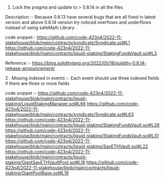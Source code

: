 1. Lock the pragma and update to > 0.8.14 in all the files

Description :-
Because 0.8.13 have several bugs that are all fixed in latest version and above 0.8.14 version try noticed overflows and underflows instead of using safeMath Library  .

code snippet:-
https://github.com/code-423n4/2022-11-stakehouse/blob/main/contracts/syndicate/Syndicate.sol#L1
https://github.com/code-423n4/2022-11-stakehouse/blob/main/contracts/liquid-staking/StakingFundsVault.sol#L3

Reference :-
https://blog.soliditylang.org/2022/05/18/solidity-0.8.14-release-announcement/

2 . Missing indexed in events :-
Each event should use three indexed fields if there are three or more fields

code snippet :-
https://github.com/code-423n4/2022-11-stakehouse/blob/main/contracts/liquid-staking/LiquidStakingManager.sol#L66
https://github.com/code-423n4/2022-11-stakehouse/blob/main/contracts/syndicate/Syndicate.sol#L63
https://github.com/code-423n4/2022-11-stakehouse/blob/main/contracts/liquid-staking/StakingFundsVault.sol#L28
https://github.com/code-423n4/2022-11-stakehouse/blob/main/contracts/liquid-staking/StakingFundsVault.sol#L31
https://github.com/code-423n4/2022-11-stakehouse/blob/main/contracts/liquid-staking/SavETHVault.sol#L22
https://github.com/code-423n4/2022-11-stakehouse/blob/main/contracts/liquid-staking/GiantSavETHVaultPool.sol#L16
https://github.com/code-423n4/2022-11-stakehouse/blob/main/contracts/liquid-staking/GiantPoolBase.sol#L19